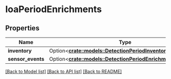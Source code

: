 # IoaPeriodEnrichments

## Properties

Name | Type | Description | Notes
------------ | ------------- | ------------- | -------------
**inventory** | Option<[**crate::models::DetectionPeriodInventoryEnrichment**](detection.InventoryEnrichment.md)> |  | [optional]
**sensor_events** | Option<[**crate::models::DetectionPeriodEnrichment**](detection.Enrichment.md)> |  | [optional]

[[Back to Model list]](../README.md#documentation-for-models) [[Back to API list]](../README.md#documentation-for-api-endpoints) [[Back to README]](../README.md)


